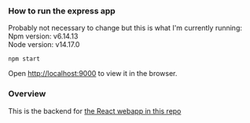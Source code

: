 ### How to run the express app

Probably not necessary to change but this is what I'm currently running:\
Npm version: v6.14.13\
Node version: v14.17.0

`npm start`

Open [http://localhost:9000](http://localhost:9000) to view it in the browser.

### Overview

This is the backend for [the React webapp in this repo](https://github.com/Vetrano89/item-list-example)